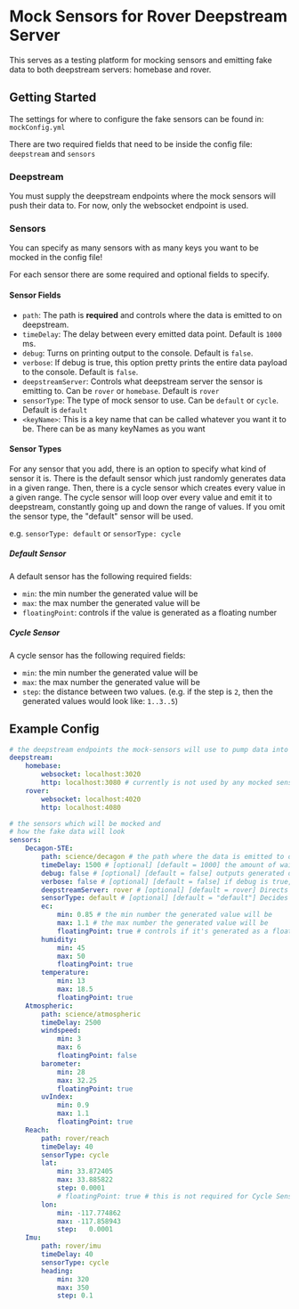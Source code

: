 # Mock Sensors for Rover Deepstream Server

This serves as a testing platform for mocking sensors and emitting fake data to both deepstream servers: homebase and rover.

## Getting Started

The settings for where to configure the fake sensors can be found in: `mockConfig.yml`

There are two required fields that need to be inside the config file: `deepstream` and `sensors`

### Deepstream

You must supply the deepstream endpoints where the mock sensors will push their data to. For now, only the websocket endpoint is used.

### Sensors

You can specify as many sensors with as many keys you want to be mocked in the config file!

For each sensor there are some required and optional fields to specify.

#### Sensor Fields

- `path`: The path is __required__ and controls where the data is emitted to on deepstream. 
- `timeDelay`: The delay between every emitted data point. Default is `1000` ms.
- `debug`: Turns on printing output to the console. Default is `false`.
- `verbose`: If debug is true, this option pretty prints the entire data payload to the console. Default is `false`.
- `deepstreamServer`: Controls what deepstream server the sensor is emitting to. Can be `rover` or `homebase`. Default is `rover`
- `sensorType`: The type of mock sensor to use. Can be `default` or `cycle`. Default is `default`
- `<keyName>`: This is a key name that can be called whatever you want it to be. There can be as many keyNames as you want

#### Sensor Types

For any sensor that you add, there is an option to specify what kind of sensor it is. There is the default sensor which just randomly generates data 
in a given range. Then, there is a cycle sensor which creates every value in a given range. The cycle sensor will loop over every value and emit it to 
deepstream, constantly going up and down the range of values. If you omit the sensor type, the "default" sensor will be used.

e.g. `sensorType: default` or `sensorType: cycle`

##### Default Sensor

A default sensor has the following required fields:

- `min`: the min number the generated value will be 
- `max`: the max number the generated value will be 
- `floatingPoint`: controls if the value is generated as a floating number

##### Cycle Sensor

A cycle sensor has the following required fields: 

- `min`: the min number the generated value will be 
- `max`: the max number the generated value will be 
- `step`: the distance between two values. (e.g.  if the step is `2`, then the generated values would look like: `1..3..5`)

## Example Config

```yml
# the deepstream endpoints the mock-sensors will use to pump data into
deepstream:
    homebase:
        websocket: localhost:3020
        http: localhost:3080 # currently is not used by any mocked sensor
    rover:
        websocket: localhost:4020
        http: localhost:4080

# the sensors which will be mocked and
# how the fake data will look
sensors:
    Decagon-5TE:
        path: science/decagon # the path where the data is emitted to deepstream e.g science/decagon
        timeDelay: 1500 # [optional] [default = 1000] the amount of wait time in ms before emitting
        debug: false # [optional] [default = false] outputs generated data to the console
        verbose: false # [optional] [default = false] if debug is true, this prints out the raw data generated
        deepstreamServer: rover # [optional] [default = rover] Directs the current sensor to output it's data to a specific deepstream sensor ("homebase" or "rover")
        sensorType: default # [optional] [default = "default"] Decides what type of sensor is mocked up ("default" or "cycle")
        ec: 
            min: 0.85 # the min number the generated value will be 
            max: 1.1 # the max number the generated value will be 
            floatingPoint: true # controls if it's generated as a floating number
        humidity:
            min: 45
            max: 50
            floatingPoint: true
        temperature:
            min: 13
            max: 18.5
            floatingPoint: true
    Atmospheric:
        path: science/atmospheric
        timeDelay: 2500
        windspeed: 
            min: 3
            max: 6
            floatingPoint: false
        barometer:
            min: 28
            max: 32.25
            floatingPoint: true
        uvIndex:
            min: 0.9
            max: 1.1
            floatingPoint: true
    Reach:
        path: rover/reach
        timeDelay: 40
        sensorType: cycle
        lat:
            min: 33.872405
            max: 33.885822
            step: 0.0001
            # floatingPoint: true # this is not required for Cycle Sensors since you can control this via the step property
        lon: 
            min: -117.774862
            max: -117.858943
            step:   0.0001
    Imu: 
        path: rover/imu
        timeDelay: 40
        sensorType: cycle
        heading:
            min: 320
            max: 350
            step: 0.1
```

